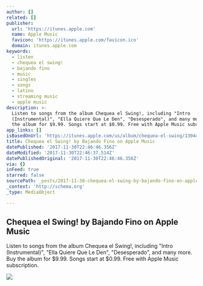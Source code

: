```yaml
---
author: []
related: []
publisher:
  url: 'https://itunes.apple.com'
  name: Apple Music
  favicon: 'https://itunes.apple.com/favicon.ico'
  domain: itunes.apple.com
keywords:
  - listen
  - chequea el swing!
  - bajando fino
  - music
  - singles
  - songs
  - latino
  - streaming music
  - apple music
description: >-
  Listen to songs from the album Chequea el Swing!, including "Intro
  (Instrumental)", "Ella Quiere Que Le Den", "Desesperado", and many more. Buy
  the album for $9.99. Songs start at $0.99. Free with Apple Music subscription.
app_links: []
isBasedOnUrl: 'https://itunes.apple.com/us/album/chequea-el-swing/1304474221'
title: Chequea el Swing! by Bajando Fino on Apple Music
datePublished: '2017-11-30T22:46:46.356Z'
dateModified: '2017-11-30T22:46:37.514Z'
datePublishedOriginal: '2017-11-30T22:46:46.356Z'
via: {}
inFeed: true
starred: false
sourcePath: _posts/2017-11-30-chequea-el-swing-by-bajando-fino-on-apple-music.md
_context: 'http://schema.org'
_type: MediaObject

---
```

<article style=""><h1>Chequea el Swing! by Bajando Fino on Apple Music</h1><p>Listen to songs from the album Chequea el Swing!, including "Intro (Instrumental)", "Ella Quiere Que Le Den", "Desesperado", and many more. Buy the album for $9.99. Songs start at $0.99. Free with Apple Music subscription.</p><img src="https://is2-ssl.mzstatic.com/image/thumb/Music128/v4/53/39/ce/5339ce81-d8f5-fff3-1b66-0ef304a6b37a/191924439851.jpg/1200x630bb.jpg" /></article>